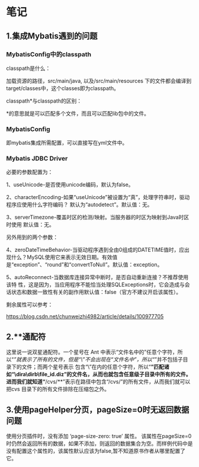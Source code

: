 # 笔记

## 1.集成Mybatis遇到的问题
### MybatisConfig中的classpath

classpath是什么：

加载资源的路径，src/main/java, 以及/src/main/resources 下的文件都会编译到 target/classes中，这个classes即为classpath。

classpath*与classpath的区别：

*的意思就是可以匹配多个文件，而且可以匹配lib包中的文件。


### MybatisConfig
即mybatis集成所需配置，可以直接写在yml文件中。

### Mybatis JDBC Driver
必要的参数配置为：

1、useUnicode-是否使用unicode编码，默认为false。

2、characterEncoding-如果“useUnicode”被设置为“真”，处理字符串时，驱动程序应使用什么字符编码？ 默认为“autodetect”。默认值：无。

3、serverTimezone-覆盖时区的检测/映射。当服务器的时区为映射到Java时区时使用 默认值：无。

另外用到的两个参数：

4、zeroDateTimeBehavior-当驱动程序遇到全由0组成的DATETIME值时，应出现什么？MySQL使用它来表示无效日期。有效值是“exception”、“round”和“convertToNull”。默认值：exception。

5、autoReconnect-当数据库连接异常中断时，是否自动重新连接？不推荐使用该特 性，这是因为，当应用程序不能恰当处理SQLExceptions时，它会造成与会话状态和数据一致性有关的副作用默认值：false（官方不建议开启该属性）。

剩余属性可以参考：

https://blog.csdn.net/chunweizhi4982/article/details/100977705


## 2.**通配符


这里说一说双星通配符。一个星号在 Ant 中表示“文件名中的”任意个字符，所以“*”就表示了所有的文件，但是“\”不会出现在“文件名中”，所以“*”并不包括子目录下的文件；而两个星号表示 包含“\”在内的任意个字符，所以“**”匹配诸如“\dira\dirb\file_id.diz”的文件名，从而也就包含任意级子目录中所有的文件。 进而我们就知道“**/cvs/**”表示在路径中包含“/cvs/”的所有文件，从而我们就可以把cvs 目录下的所有文件排除在压缩包之外。


## 3.使用pageHelper分页，pageSize=0时无返回数据问题


使用分页插件时，没有添加 ‘page-size-zero: true’ 属性。
该属性在pageSize=0时仍然会返回所有的数据，如果不添加，则返回的数据集合为空。而样例代码中是没有配置这个属性的，该属性默认应该为false,暂不知道原书作者从哪里配置了它。